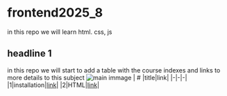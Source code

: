 # frontend2025_8
 in this repo we will learn html. css, js
## headline 1 
in this repo we will start to add a table with the course indexes and links to more details to this subject
![main immage](https://encrypted-tbn0.gstatic.com/images?q=tbn:ANd9GcS_haDRQNu_07ctVuAcBJZCVsDMx6Slv6L9XA&s)
| # |title|link|
|-|-|-|
|1|installation|[link](./classes/class1.md)|
|2|HTML|[link](./classes/class2.md)|

